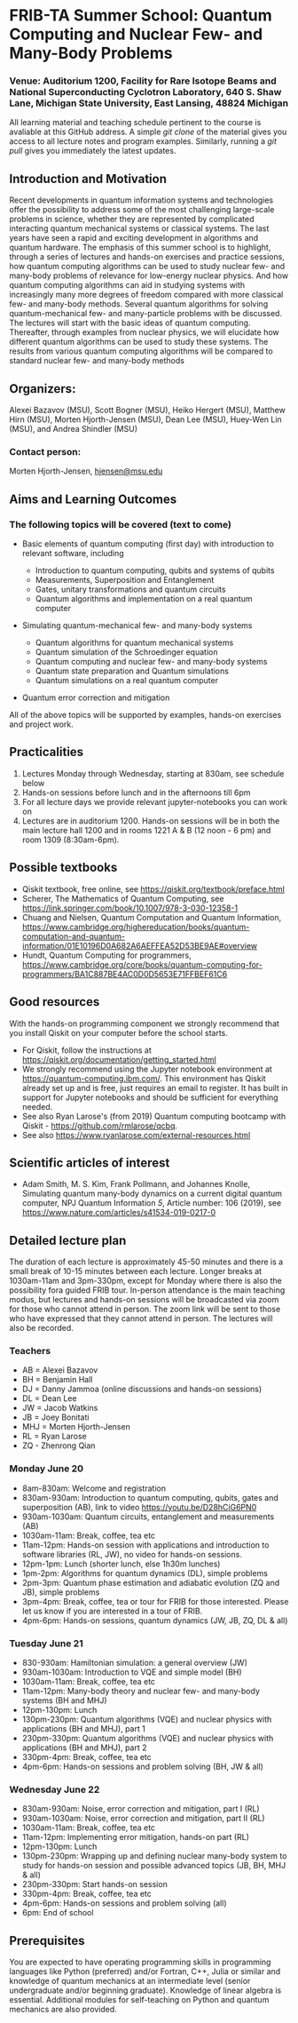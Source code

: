 # FRIB-TA Summer School: Quantum Computing and Nuclear Few- and Many-Body Problems

### Venue: Auditorium 1200, Facility for Rare Isotope Beams and National Superconducting Cyclotron Laboratory, 640 S. Shaw Lane, Michigan State University, East Lansing, 48824 Michigan

All learning material and teaching schedule pertinent to the course is
avaliable at this GitHub address. A simple _git clone_ of the material
gives you access to all lecture notes and program examples. Similarly,
running a _git pull_ gives you immediately the latest updates.

## Introduction and Motivation

Recent developments in quantum information systems and technologies
offer the possibility to address some of the most challenging
large-scale problems in science, whether they are represented by
complicated interacting quantum mechanical systems or classical
systems. The last years have seen a rapid and exciting development in
algorithms and quantum hardware.  The emphasis of this summer school
is to highlight, through a series of lectures and hands-on exercises
and practice sessions, how quantum computing algorithms can be used to
study nuclear few- and many-body problems of relevance for low-energy
nuclear physics.  And how quantum computing algorithms can aid in
studying systems with increasingly many more degrees of freedom
compared with more classical few- and many-body methods.  Several
quantum algorithms for solving quantum-mechanical few- and
many-particle problems with be discussed.  The lectures will start
with the basic ideas of quantum computing. Thereafter, through
examples from nuclear physics, we will elucidate how different quantum
algorithms can be used to study these systems. The results from
various quantum computing algorithms will be compared to standard
nuclear few- and many-body methods 

## Organizers:
Alexei Bazavov (MSU), Scott Bogner (MSU), Heiko Hergert (MSU), Matthew Hirn (MSU), Morten Hjorth-Jensen (MSU), Dean Lee (MSU), Huey-Wen Lin (MSU), and Andrea Shindler (MSU)
### Contact person:
Morten Hjorth-Jensen, hjensen@msu.edu

## Aims and Learning Outcomes

###  The following topics will be covered (text to come)
- Basic elements of quantum computing (first day) with introduction to relevant software, including
   - Introduction to quantum computing, qubits and systems of qubits
   - Measurements, Superposition and Entanglement
   - Gates, unitary transformations and quantum circuits
   - Quantum algorithms and implementation on a real quantum computer

- Simulating quantum-mechanical few- and many-body systems
   - Quantum algorithms for quantum mechanical systems
   - Quantum simulation of the Schroedinger equation
   - Quantum computing and nuclear few- and many-body systems
   - Quantum state preparation and Quantum simulations
   - Quantum simulations on a real quantum computer

- Quantum error correction and mitigation

All of the above topics will be supported by examples, hands-on exercises and project work.


## Practicalities

1. Lectures Monday through Wednesday, starting at 830am, see schedule below
2. Hands-on sessions before lunch and in the afternoons till 6pm
3. For all lecture days we provide relevant jupyter-notebooks you can work on
4. Lectures are in auditorium 1200. Hands-on sessions will be in both the main lecture hall 1200 and in rooms 1221 A & B (12 noon - 6 pm) and room 1309 (8:30am-6pm).


## Possible textbooks
- Qiskit textbook, free online, see https://qiskit.org/textbook/preface.html
- Scherer, The Mathematics of Quantum Computing, see https://link.springer.com/book/10.1007/978-3-030-12358-1
- Chuang and Nielsen, Quantum Computation and Quantum Information, https://www.cambridge.org/highereducation/books/quantum-computation-and-quantum-information/01E10196D0A682A6AEFFEA52D53BE9AE#overview
- Hundt, Quantum Computing for programmers, https://www.cambridge.org/core/books/quantum-computing-for-programmers/BA1C887BE4AC0D0D5653E71FFBEF61C6

## Good resources
With the hands-on programming component we strongly recommend that you install Qiskit on your computer before the school starts. 
- For Qiskit, follow the  instructions at https://qiskit.org/documentation/getting_started.html
- We strongly recommend using the Jupyter notebook environment at https://quantum-computing.ibm.com/. This environment has Qiskit already set up and is free, just requires an email to register. It has built in support for Jupyter notebooks and should be sufficient for everything needed.
- See also Ryan Larose's (from 2019) Quantum computing bootcamp with Qiskit - https://github.com/rmlarose/qcbq.
- See also https://www.ryanlarose.com/external-resources.html

## Scientific articles of interest
- Adam Smith, M. S. Kim, Frank Pollmann, and Johannes Knolle, Simulating quantum many-body dynamics on a current digital quantum computer, NPJ Quantum Information _5_, Article number: 106 (2019), see https://www.nature.com/articles/s41534-019-0217-0

## Detailed lecture plan 

The duration of each lecture is approximately 45-50 minutes and there is a small break of 10-15 minutes
between each lecture. Longer breaks at 1030am-11am and 3pm-330pm, except for Monday where there is also the possibility fora guided FRIB tour.
In-person attendance is the main teaching modus, but lectures and hands-on sessions will be
broadcasted via zoom for those who cannot attend in person. The zoom link will be sent to those who have expressed that they cannot attend in person. The lectures will also be recorded.


### Teachers
- AB = Alexei Bazavov
- BH = Benjamin Hall
- DJ = Danny Jammoa (online discussions and hands-on sessions)
- DL = Dean Lee
- JW = Jacob Watkins
- JB = Joey Bonitati
- MHJ = Morten Hjorth-Jensen
- RL = Ryan Larose
- ZQ - Zhenrong Qian





### Monday June 20 
- 8am-830am: Welcome and registration
- 830am-930am: Introduction to quantum computing, qubits, gates and superposition (AB), link to video https://youtu.be/D28hCiG6PN0
- 930am-1030am: Quantum circuits, entanglement and measurements (AB)
- 1030am-11am: Break, coffee, tea etc
- 11am-12pm: Hands-on session with applications and introduction to software libraries (RL, JW), no video for hands-on sessions.
- 12pm-1pm: Lunch (shorter lunch, else 1h30m lunches)
- 1pm-2pm: Algorithms for quantum dynamics (DL), simple problems
- 2pm-3pm: Quantum phase estimation and adiabatic evolution (ZQ and JB), simple problems
- 3pm-4pm: Break, coffee, tea or tour for FRIB for those interested. Please let us know if you are interested in a tour of FRIB.
- 4pm-6pm: Hands-on sessions, quantum dynamics (JW, JB, ZQ, DL & all)

### Tuesday June 21
- 830-930am: Hamiltonian simulation: a general overview (JW)
- 930am-1030am: Introduction to VQE and simple model (BH) 
- 1030am-11am: Break, coffee, tea etc
- 11am-12pm: Many-body theory and nuclear few- and many-body systems (BH and MHJ)
- 12pm-130pm: Lunch
- 130pm-230pm: Quantum algorithms (VQE) and nuclear physics with applications (BH and MHJ), part 1
- 230pm-330pm: Quantum algorithms (VQE) and nuclear physics with applications (BH and MHJ), part 2
- 330pm-4pm: Break, coffee, tea etc
- 4pm-6pm: Hands-on sessions and problem solving (BH, JW & all)

### Wednesday June 22
- 830am-930am: Noise, error correction and mitigation, part I (RL)
- 930am-1030am: Noise, error correction and mitigation, part II (RL)
- 1030am-11am: Break, coffee, tea etc
- 11am-12pm: Implementing error mitigation, hands-on part (RL)
- 12pm-130pm: Lunch
- 130pm-230pm: Wrapping up and defining nuclear many-body system to study for hands-on session and possible advanced topics (JB, BH, MHJ & all)
- 230pm-330pm: Start hands-on session
- 330pm-4pm: Break, coffee, tea etc
- 4pm-6pm: Hands-on sessions and problem solving (all)
- 6pm: End of school


## Prerequisites

You are expected to have operating programming skills in programming
languages like Python (preferred) and/or Fortran, C++, Julia or
similar and knowledge of quantum mechanics at an intermediate level
(senior undergraduate and/or beginning graduate). Knowledge of linear
algebra is essential.  Additional modules for self-teaching on Python
and quantum mechanics are also provided. 

